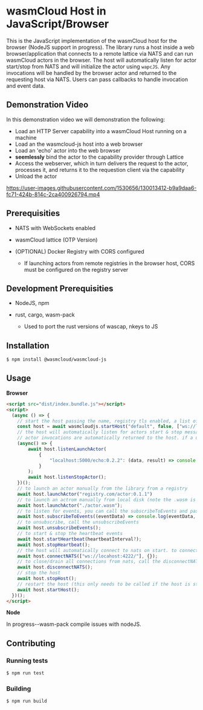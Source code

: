 # wasmCloud Host in JavaScript/Browser

This is the JavaScript implementation of the wasmCloud host for the browser (NodeJS support in progress). The library runs a host inside a web browser/application that connects to a remote lattice via NATS and can run wasmCloud actors in the browser. The host will automatically listen for actor start/stop from NATS and will initialize the actor using `wapcJS`. Any invocations will be handled by the browser actor and returned to the requesting host via NATS. Users can pass callbacks to handle invocation and event data.

## Demonstration Video

In this demonstration video we will demonstration the following:

* Load an HTTP Server capability into a wasmCloud Host running on a machine
* Load an the wasmcloud-js host into a web browser
* Load an 'echo' actor into the web browser
* **seemlessly** bind the actor to the capability provider through Lattice
* Access the webserver, which in turn delivers the request to the actor, processes it, and returns it to the requestion client via the capability
* Unload the actor

https://user-images.githubusercontent.com/1530656/130013412-b9a9daa6-fc71-424b-814c-2ca400926794.mp4




## Prerequisities

* NATS with WebSockets enabled

* wasmCloud lattice (OTP Version)

* (OPTIONAL) Docker Registry with CORS configured

    * If launching actors from remote registries in the browser host, CORS must be configured on the registry server

## Development Prerequisities

* NodeJS, npm 

* rust, cargo, wasm-pack 

    * Used to port the rust versions of wascap, nkeys to JS


## Installation

```sh
$ npm install @wasmcloud/wasmcloud-js
```

## Usage

**Browser**

```html
<script src="dist/index.bundle.js"></script>
<script>
  (async () => {
    // start the host passing the name, registry tls enabled, a list of nats ws/wss hosts or the natsConnection object, a map of invocation callbacks, and a host heartbeat interval (default is 30 seconds)
    const host = await wasmcloudjs.startHost("default", false, ["ws://localhost:4222"], {}, 30000);
    // the host will automatically listen for actors start & stop messages, to manually listen for these messages
    // actor invocations are automatically returned to the host. if a user wants to handle the data, they can pass a map of callbacks using the actor ref/wasm file name as the key with a callback(data, result) function. The data contains the invocation data and the result contains the invocation result
    (async() => {
        await host.listenLaunchActor(
            {
                "localhost:5000/echo:0.2.2": (data, result) => console.log(data.operation, result);
            }
        );
        await host.listenStopActor();
    })();
    // to launch an actor manually from the library from a registry
    await host.launchActor("registry.com/actor:0.1.1")
    // to launch an actrom manually from local disk (note the .wasm is required)
    await host.launchActor("./actor.wasm");
    // to listen for events, you can call the subscribeToEvents and pass an optional callback to handle the event data
    await host.subscribeToEvents((eventData) => console.log(eventData, eventData.source));
    // to unsubscribe, call the unsubscribeEvents
    await host.unsubscribeEvents();
    // to start & stop the heartbeat events
    await host.startHeartbeat(heartbeatInterval?);
    await host.stopHeartbeat();
    // the host will automatically connect to nats on start. to connect/reconnect to nats
    await host.connectNATS(["ws://locahost:4222/"], {});
    // to close/drain all connections from nats, call the disconnectNATS() method
    await host.disconnectNATS();
    // stop the host
    await host.stopHost();
    // restart the host (this only needs to be called if the host is stopped, it is automatically called on the constructor)
    await host.startHost();
  })();
</script>
```

**Node** 

In progress--wasm-pack compile issues with nodeJS.

## Contributing

### Running tests

```sh
$ npm run test
```

### Building

```sh
$ npm run build
```
